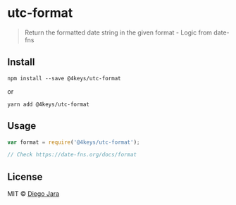 # utc-format

> Return the formatted date string in the given format - Logic from date-fns

## Install ##

    npm install --save @4keys/utc-format

or

    yarn add @4keys/utc-format


## Usage ##

```js
var format = require('@4keys/utc-format');

// Check https://date-fns.org/docs/format
```

## License ##

MIT © [Diego Jara](saintplay96@gmail.com)
